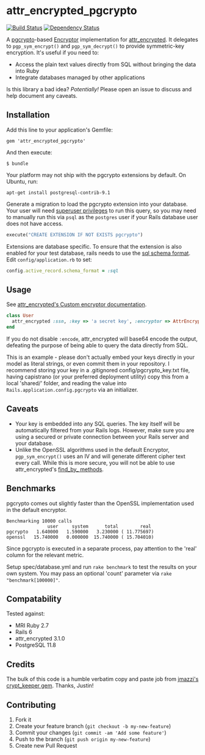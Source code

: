 # attr_encrypted_pgcrypto

[![Build Status](https://travis-ci.org/gabetax/attr_encrypted_pgcrypto.png)](https://travis-ci.org/gabetax/attr_encrypted_pgcrypto)
[![Dependency Status](https://gemnasium.com/gabetax/attr_encrypted_pgcrypto.png)](https://gemnasium.com/gabetax/attr_encrypted_pgcrypto)

A [pgcrypto](http://www.postgresql.org/docs/9.1/static/pgcrypto.html)-based [Encryptor](https://github.com/shuber/encryptor) implementation for [attr_encrypted](https://github.com/shuber/attr_encrypted). It delegates to `pgp_sym_encrypt()` and `pgp_sym_decrypt()` to provide symmetric-key encryption. It's useful if you need to:

- Access the plain text values directly from SQL without bringing the data into Ruby
- Integrate databases managed by other applications

Is this library a bad idea? _Potentially!_ Please open an issue to discuss and help document any caveats.

## Installation

Add this line to your application's Gemfile:

    gem 'attr_encrypted_pgcrypto'

And then execute:

    $ bundle

Your platform may not ship with the pgcrypto extensions by default. On Ubuntu, run:

`apt-get install postgresql-contrib-9.1`

Generate a migration to load the pgcrypto extension into your database. Your user will need [superuser privileges](http://www.postgresql.org/docs/9.1/static/sql-createextension.html) to run this query, so you may need to manually run this via `psql` as the `postgres` user if your Rails database user does not have access.

```ruby
execute("CREATE EXTENSION IF NOT EXISTS pgcrypto")
```

Extensions are database specific. To ensure that the extension is also enabled for your test database, rails needs to use the [sql schema format](http://api.rubyonrails.org/classes/ActiveRecord/Base.html#method-c-schema_format). Edit `config/application.rb` to set:

```ruby
config.active_record.schema_format = :sql
```

## Usage

See [attr_encrypted's Custom encryptor documentation](https://github.com/shuber/attr_encrypted#custom-encryptor).

```ruby
class User
  attr_encrypted :ssn, :key => 'a secret key', :encryptor => AttrEncryptedPgcrypto::Encryptor, :encode => false
end
```

If you do not disable `:encode`, attr_encrypted will base64 encode the output, defeating the purpose of being able to query the data directly from SQL.

This is an example - please don't actually embed your keys directly in your model as literal strings, or even commit them in your repository. I recommend storing your key in a .gitignored config/pgcrypto_key.txt file, having capistrano (or your preferred deployment utility) copy this from a local 'shared/' folder, and reading the value into `Rails.application.config.pgcrypto` via an initializer.

## Caveats

- Your key is embedded into any SQL queries. The key itself will be automatically filtered from your Rails logs. However, make sure you are using a secured or private connection between your Rails server and your database.
- Unlike the OpenSSL algorithms used in the default Encryptor, `pgp_sym_encrypt()` uses an IV and will generate different cipher text every call. While this is more secure, you will not be able to use attr_encrypted's [find_by_ methods](https://github.com/shuber/attr_encrypted#dynamic-find_by_-and-scoped_by_-methods).

## Benchmarks

pgcrypto comes out slightly faster than the OpenSSL implementation used in the default encryptor.

```
Benchmarking 10000 calls
               user     system      total        real
pgcrypto   1.640000   1.590000   3.230000 ( 11.775697)
openssl   15.740000   0.000000  15.740000 ( 15.704010)
```

Since pgcrypto is executed in a separate process, pay attention to the 'real' column for the relevant metric.

Setup spec/database.yml and run `rake benchmark` to test the results on your own system. You may pass an optional 'count' parameter via `rake "benchmark[100000]"`.

## Compatability

Tested against:

- MRI Ruby 2.7
- Rails 6
- attr_encrypted 3.1.0
- PostgreSQL 11.8

## Credits

The bulk of this code is a humble verbatim copy and paste job from [jmazzi's crypt_keeper gem](https://github.com/jmazzi/crypt_keeper). Thanks, Justin!

## Contributing

1. Fork it
2. Create your feature branch (`git checkout -b my-new-feature`)
3. Commit your changes (`git commit -am 'Add some feature'`)
4. Push to the branch (`git push origin my-new-feature`)
5. Create new Pull Request
